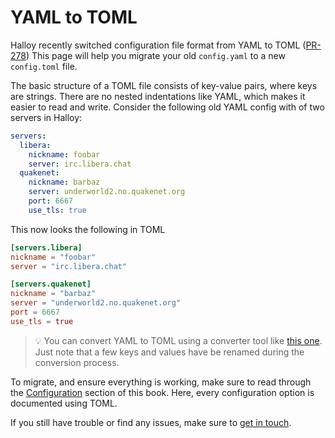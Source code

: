 # YAML to TOML

Halloy recently switched configuration file format from YAML to TOML ([PR-278](https://github.com/squidowl/halloy/pull/278))
This page will help you migrate your old `config.yaml` to a new `config.toml` file. 

The basic structure of a TOML file consists of key-value pairs, where keys are strings. There are no nested indentations like YAML, which makes it easier to read and write. Consider the following old YAML config with of two servers in Halloy:

```yaml
servers:
  libera:
    nickname: foobar
    server: irc.libera.chat
  quakenet:
    nickname: barbaz
    server: underworld2.no.quakenet.org
    port: 6667
    use_tls: true
```

This now looks the following in TOML

```toml
[servers.libera]
nickname = "foobar"
server = "irc.libera.chat"

[servers.quakenet]
nickname = "barbaz"
server = "underworld2.no.quakenet.org"
port = 6667
use_tls = true
```

> 💡 You can convert YAML to TOML using a converter tool like [this one](https://transform.tools/yaml-to-toml). Just note that a few keys and values have be renamed during the conversion process.

To migrate, and ensure everything is working, make sure to read through the [Configuration](../configuration) section of this book. Here, every configuration option is documented using TOML.

If you still have trouble or find any issues, make sure to [get in touch](../guide/get-in-touch.md).